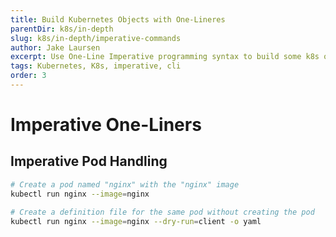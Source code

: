 ```yaml
---
title: Build Kubernetes Objects with One-Lineres
parentDir: k8s/in-depth
slug: k8s/in-depth/imperative-commands
author: Jake Laursen
excerpt: Use One-Line Imperative programming syntax to build some k8s objects
tags: Kubernetes, K8s, imperative, cli
order: 3
---
```


# Imperative One-Liners

## Imperative Pod Handling
```bash
# Create a pod named "nginx" with the "nginx" image
kubectl run nginx --image=nginx

# Create a definition file for the same pod without creating the pod
kubectl run nginx --image=nginx --dry-run=client -o yaml
```